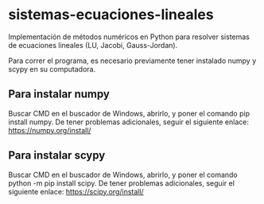 # sistemas-ecuaciones-lineales
Implementación de métodos numéricos en Python para resolver sistemas de ecuaciones lineales (LU, Jacobi, Gauss-Jordan).

Para correr el programa, es necesario previamente tener instalado numpy y scypy en su computadora.

## Para instalar numpy
Buscar CMD en el buscador de Windows, abrirlo, y poner el comando pip install numpy.
De tener problemas adicionales, seguir el siguiente enlace: https://numpy.org/install/

## Para instalar scypy
Buscar CMD en el buscador de Windows, abrirlo, y poner el comando python -m pip install scipy.
De tener problemas adicionales, seguir el siguiente enlace: https://scipy.org/install/
